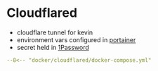 # Cloudflared

* cloudflare tunnel for kevin
* environment vars configured in [portainer](/docker/portainer/)
* secret held in [1Password](https://1password.com)

```yaml title="docker-compose.yml"
--8<-- "docker/cloudflared/docker-compose.yml"
```